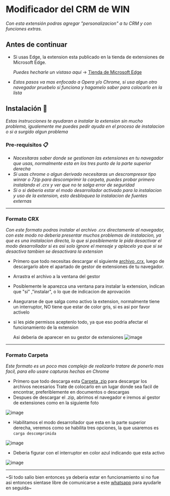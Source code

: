 # Modificador del CRM de WIN
_Con esta extensión podras agregar "personalizacion" a tu CRM y con funciones extras._
## Antes de continuar 
- Si usas Edge, la extension esta publicado en la tienda de extensiones de Microsoft Edge.

    *Puedes hecharle un vistaso aqui* -> [Tienda de Microsoft Edge](https://microsoftedge.microsoft.com/addons/detail/jfhllgjdhhceelahbmjpbecajankpcjg)
- *Estos pasos va mas enfocado a Opera y/o Chrome, si usa algun otro navegador pruebelo si funciona y hagamelo saber para colocarlo en la lista*

## Instalación 🔧
_Estas instrucciones te ayudaran a instalar la extension sin mucho problema, igualemente me puedes pedir ayuda en el proceso de instalacion o si a surgido algun problema_

### Pre-requisitos 📋

- *Nacesitaras saber donde se gestionan las extensiones en tu navegador que usas, normalmente esta en los tres punto de la parte superior derecha*
- *Si usas chrome o algun derivado necesitaras un descrompresor tipo winrar o 7zip para descomprimir la carpeta, puedes probar primero instalando el .crx y ver que no te salga error de seguridad*
- *Si o si deberia estar el modo desarrollador activado para la instalacion y uso de la extension, esto desbloquea la instalacion de fuentes externas*
---
### Formato CRX
_Con este formato podras instalar el archivo .crx directamente al navegador, con este modo no deberia presentar muchos problemas de instalacion, ya que es una instalacion directa, lo que si posiblemente le pida desactivar el modo desarrollador si es asi solo ignore el mensaje y aplacelo ya que si se desactiva tambien se desactivara la extension_

- Primero que todo necesitas descargar el siguiente [archivo .crx](https://github.com/ivan232343/CRMmodding/raw/main/bin/CrmExpModding-24.2.25.crx), luego de descargarlo abre el apartado de gestor de extensiones de tu navegador.
- Arrastra el archivo a la ventana del gestor
- Posiblemente le aparezca una ventana para instalar la extension, indican que "si" ,"instalar", o lo que de indicacion de aprovación
- Asegurarse de que salga como activo la extension, normalmente tiene un interruptor, NO tiene que estar de color gris, si es asi por favor activelo
- si les pide permisos aceptenlo todo, ya que eso podria afectar el funcionamiento de la extension
  
  Asi deberia de aparecer en su gestor de extensiones
![image](https://github.com/ivan232343/CRMmodding/assets/41920727/7070f01c-9bcb-433c-85b1-bc489a61cab4)
---

### Formato Carpeta
  
_Este formato es un poco mas complejo de realizarlo tratare de ponerlo mas facil, para ello usare capturas hechas en Chrome_


- Primero que todo descarga esta [Carpeta .zip](https://github.com/ivan232343/CRMmodding/archive/refs/heads/main.zip) para descargar los archivos necesarios
  Trate de colocarlo en un lugar donde sea facil de encontrar, preferiblemente en documentos o descargas 
- Despues de descargar el .zip, abrimos el navegador e iremos al gestor de extensiones como en la siguiente foto
  
![image](https://github.com/ivan232343/CRMmodding/assets/41920727/9424e75f-3b20-4683-b71e-cafec595ef52)
- Habilitamos el modo desarrollador que esta en la parte superior derecha, veremos como se habilita tres opciones, la que usaremos es `carga descomprimida`
  
![image](https://github.com/ivan232343/CRMmodding/assets/41920727/13c47689-7750-4149-976b-26544e6410dc)
- Deberia figurar con el interruptor en color azul indicando que esta activo
  
![image](https://github.com/ivan232343/CRMmodding/assets/41920727/bac8d4f5-42bc-4872-8ad3-31ef1fef4574)

---
~Si todo salio bien entonces ya deberia estar en funcionamiento si no fue asi entonces sientase libre de comunicarse a este [whatsapp](https://wa.me/51930573719) para ayudarle en seguida~
